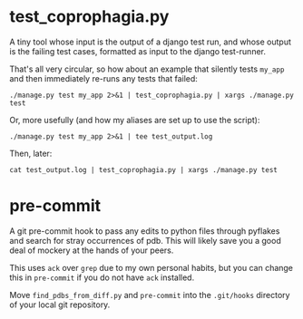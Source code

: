 test_coprophagia.py
==================

A tiny tool whose input is the output of a django test run, and whose output is the failing test cases, formatted as input to the django test-runner.

That's all very circular, so how about an example that silently tests `my_app` and then immediately re-runs any tests that failed:

`./manage.py test my_app 2>&1 | test_coprophagia.py | xargs ./manage.py test`

Or, more usefully (and how my aliases are set up to use the script):

`./manage.py test my_app 2>&1 | tee test_output.log`

Then, later:

`cat test_output.log | test_coprophagia.py | xargs ./manage.py test`

pre-commit
==========

A git pre-commit hook to pass any edits to python files through pyflakes and search for stray occurrences of pdb. This will likely save you a good deal of mockery at the hands of your peers.

This uses `ack` over `grep` due to my own personal habits, but you can change this in `pre-commit` if you do not have `ack` installed.

Move `find_pdbs_from_diff.py` and `pre-commit` into the `.git/hooks` directory of your local git repository.
